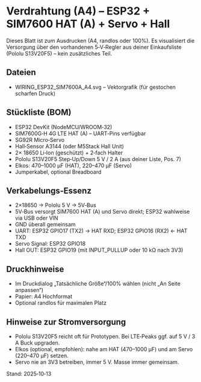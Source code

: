 # Verdrahtung (A4) – ESP32 + SIM7600 HAT (A) + Servo + Hall

Dieses Blatt ist zum Ausdrucken (A4, randlos oder 100%). Es visualisiert die Versorgung über den vorhandenen 5‑V‑Regler aus deiner Einkaufsliste (Pololu S13V20F5) – kein zusätzliches Teil.

## Dateien
- WIRING_ESP32_SIM7600A_A4.svg – Vektorgrafik (für gestochen scharfen Druck)

## Stückliste (BOM)
- ESP32 DevKit (NodeMCU/WROOM‑32)
- SIM7600G‑H 4G LTE HAT (A) – UART‑Pins verfügbar
- SG92R Micro‑Servo
- Hall‑Sensor A3144 (oder M5Stack Hall Unit)
- 2× 18650 Li‑Ion (geschützt) + 2‑fach Halter
- Pololu S13V20F5 Step‑Up/Down 5 V / 2 A (aus deiner Liste, Pos. 7)
- Elkos: 470–1000 µF (HAT), 220–470 µF (Servo)
- Jumperkabel, optional Breadboard

## Verkabelungs‑Essenz
- 2×18650 → Pololu 5 V → 5V‑Bus
- 5V‑Bus versorgt SIM7600 HAT (A) und Servo direkt; ESP32 wahlweise via USB oder VIN
- GND überall gemeinsam
- UART: ESP32 GPIO17 (TX2) → HAT RXD; ESP32 GPIO16 (RX2) ← HAT TXD
- Servo Signal: ESP32 GPIO18
- Hall OUT: ESP32 GPIO19 (mit INPUT_PULLUP oder 10 kΩ nach 3V3)

## Druckhinweise
- Im Druckdialog „Tatsächliche Größe“/100% wählen (nicht „An Seite anpassen“)
- Papier: A4 Hochformat
- Optional randlos für maximalen Platz

## Hinweise zur Stromversorgung
- Pololu S13V20F5 reicht oft für Prototypen. Bei LTE‑Peaks ggf. auf 5 V / 3 A Buck upgraden.
- Elkos (optional, empfohlen): nahe am HAT (470–1000 µF) und am Servo (220–470 µF) setzen.
- Servo nie an 3V3 betreiben, immer 5 V. Masse immer gemeinsam.

Stand: 2025‑10‑13